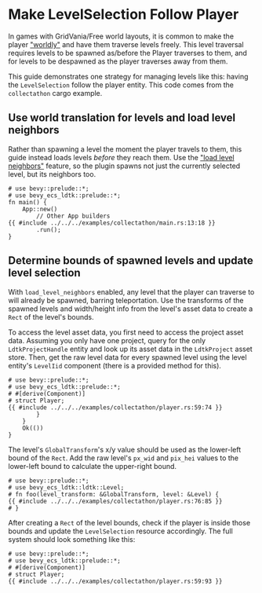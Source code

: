 # Make LevelSelection Follow Player
In games with GridVania/Free world layouts, it is common to make the player ["worldly"](../explanation/anatomy-of-the-world.html#worldly-entities) and have them traverse levels freely.
This level traversal requires levels to be spawned as/before the Player traverses to them, and for levels to be despawned as the player traverses away from them.

This guide demonstrates one strategy for managing levels like this: having the `LevelSelection` follow the player entity.
This code comes from the `collectathon` cargo example.

## Use world translation for levels and load level neighbors
Rather than spawning a level the moment the player travels to them, this guide instead loads levels *before* they reach them.
Use the ["load level neighbors"](../explanation/level-selection.html#levelselection-resource) feature, so the plugin spawns not just the currently selected level, but its neighbors too.
```rust,no_run
# use bevy::prelude::*;
# use bevy_ecs_ldtk::prelude::*;
fn main() {
    App::new()
        // Other App builders
{{ #include ../../../examples/collectathon/main.rs:13:18 }}
        .run();
}
```

## Determine bounds of spawned levels and update level selection
With `load_level_neighbors` enabled, any level that the player can traverse to will already be spawned, barring teleportation.
Use the transforms of the spawned levels and width/height info from the level's asset data to create a `Rect` of the level's bounds.


To access the level asset data, you first need to access the project asset data.
Assuming you only have one project, query for the only `LdtkProjectHandle` entity and look up its asset data in the `LdtkProject` asset store.
Then, get the raw level data for every spawned level using the level entity's `LevelIid` component (there is a provided method for this).

```rust,no_run
# use bevy::prelude::*;
# use bevy_ecs_ldtk::prelude::*;
# #[derive(Component)]
# struct Player;
{{ #include ../../../examples/collectathon/player.rs:59:74 }}
        }
    }
    Ok(())
}
```

The level's `GlobalTransform`'s x/y value should be used as the lower-left bound of the `Rect`.
Add the raw level's `px_wid` and `pix_hei` values to the lower-left bound to calculate the upper-right bound.

```rust,no_run
# use bevy::prelude::*;
# use bevy_ecs_ldtk::ldtk::Level;
# fn foo(level_transform: &GlobalTransform, level: &Level) {
{{ #include ../../../examples/collectathon/player.rs:76:85 }}
# }
```

After creating a `Rect` of the level bounds, check if the player is inside those bounds and update the `LevelSelection` resource accordingly.
The full system should look something like this:
```rust,no_run
# use bevy::prelude::*;
# use bevy_ecs_ldtk::prelude::*;
# #[derive(Component)]
# struct Player;
{{ #include ../../../examples/collectathon/player.rs:59:93 }}
```
